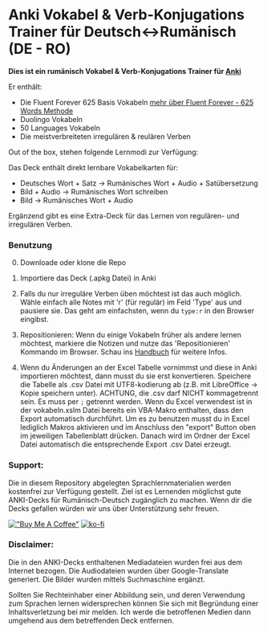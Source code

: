 Anki Vokabel & Verb-Konjugations Trainer für Deutsch<->Rumänisch (DE - RO)
============================================

**Dies ist ein rumänisch Vokabel & Verb-Konjugations Trainer für [Anki](http://ankisrs.net)**

Er enthält:
- Die Fluent Forever 625 Basis Vokabeln [mehr über Fluent Forever - 625 Words Methode](https://blog.fluent-forever.com/base-vocabulary-list/)
- Duolingo Vokabeln
- 50 Languages Vokabeln
- Die meistverbreiteten irregulären & reulären Verben

Out of the box, stehen folgende Lernmodi zur Verfügung:

Das Deck enthält direkt lernbare Vokabelkarten für:
* Deutsches Wort + Satz -> Rumänisches Wort + Audio + Satübersetzung
* Bild + Audio -> Rumänisches Wort schreiben
* Bild -> Rumänisches Wort + Audio

Ergänzend gibt es eine Extra-Deck für das Lernen von regulären- und irregulären Verben.

### Benutzung

0. Downloade oder klone die Repo

1. Importiere das Deck (.apkg Datei) in Anki

2. Falls du nur irreguläre Verben üben möchtest ist das auch möglich. Wähle einfach alle Notes mit 'r' (für regulär) im Feld 'Type' aus und pausiere sie. Das geht am einfachsten, wenn du `type:r` in den Browser eingibst.

3. Repositionieren: Wenn du einige Vokabeln früher als andere lernen möchtest, markiere die Notizen und nutze das 'Repositionieren' Kommando im Browser. Schau ins [Handbuch](http://ankisrs.net/docs/manual.html#other-menu-items) für weitere Infos.

4. Wenn du Änderungen an der Excel Tabelle vornimmst und diese in Anki importieren möchtest, dann musst du sie erst konvertieren. Speichere die Tabelle als .csv Datei mit UTF8-kodierung ab (z.B. mit LibreOffice -> Kopie speichern unter). ACHTUNG, die .csv darf NICHT kommagetrennt sein. Es muss per `;` getrennt werden.
Wenn du Excel verwendest ist in der vokabeln.xslm Datei bereits ein VBA-Makro enthalten, dass den Export automatisch durchführt.
Um es zu benutzen musst du in Excel lediglich Makros aktivieren und im Anschluss den "export" Button oben im jeweiligen Tabellenblatt drücken.
Danach wird im Ordner der Excel Datei automatisch die entsprechende Export .csv Datei erzeugt.

### Support:
Die in diesem Repository abgelegten Sprachlernmaterialien werden kostenfrei zur Verfügung gestellt.
Ziel ist es Lernenden möglichst gute ANKI-Decks für Rumänisch-Deutsch zugänglich zu machen.
Wenn dir die Decks gefallen würden wir uns über Unterstützung sehr freuen.

[!["Buy Me A Coffee"](https://www.buymeacoffee.com/assets/img/custom_images/orange_img.png)](https://www.buymeacoffee.com/born2root)
[![ko-fi](https://ko-fi.com/img/githubbutton_sm.svg)](https://ko-fi.com/reimagine)

### Disclaimer:
Die in den ANKI-Decks enthaltenen Mediadateien wurden frei aus dem Internet bezogen.
Die Audiodateien wurden über Google-Translate generiert.
Die Bilder wurden mittels Suchmaschine ergänzt.

Sollten Sie Rechteinhaber einer Abbildung sein, und deren Verwendung zum Sprachen lernen widersprechen können Sie sich mit Begründung einer Inhaltsverletzung bei mir melden.
Ich werde die betroffenen Medien dann umgehend aus dem betreffenden Deck entfernen.
